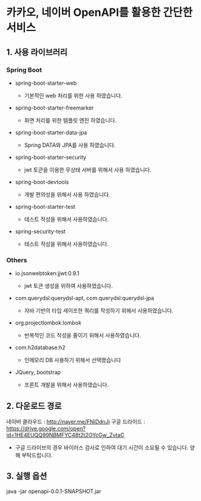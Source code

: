 # 카카오, 네이버 OpenAPI를 활용한 간단한 서비스

## 1. 사용 라이브러리

### Spring Boot

* spring-boot-starter-web
  * 기본적인 web 처리를 위한 사용 하였습니다.

* spring-boot-starter-freemarker
  * 화면 처리를 위한 템플릿 엔진 하였습니다.

* spring-boot-starter-data-jpa
  * Spring DATA와 JPA를 사용 하였습니다.

* spring-boot-starter-security
  * jwt 토큰을 이용한 무상태 서버를 위해서 사용 하였습니다.

* spring-boot-devtools
  * 개발 편의성을 위해서 사용 하였습니다.

* spring-boot-starter-test
  * 테스트 작성을 위해서 사용하였습니다.

* spring-security-test
  * 테스트 작성을 위해서 사용하였습니다.

### Others

* io.jsonwebtoken:jjwt:0.9.1
  * jwt 토큰 생성을 위하여 사용하였습니다.

* com.querydsl:querydsl-apt, com.querydsl:querydsl-jpa
  * 자바 기반의 타입 세이프한 쿼리를 작성하기 위해서 사용하였습니다.

* org.projectlombok:lombok
  * 반복적인 코드 작성을 줄이기 위해서 사용하였습니다.

* com.h2database:h2
  * 인메모리 DB 사용하기 위해서 선택했습니다

* JQuery, bootstrap
  * 프론트 개발을 위해서 사용하였습니다.

## 2. 다운로드 경로

네이버 클라우드 : http://naver.me/FNiDdnJj
구글 드라이드 : https://drive.google.com/open?id=1HE4EUQQ99NBMFYC48t2t2OYcGw_ZvtaC

* 구글 드라이브의 경우 바이러스 검사로 인하여 대기 시간이 소요될 수 있습니다. 양해 부탁드립니다.

## 3. 실행 옵션

java -jar openapi-0.0.1-SNAPSHOT.jar
